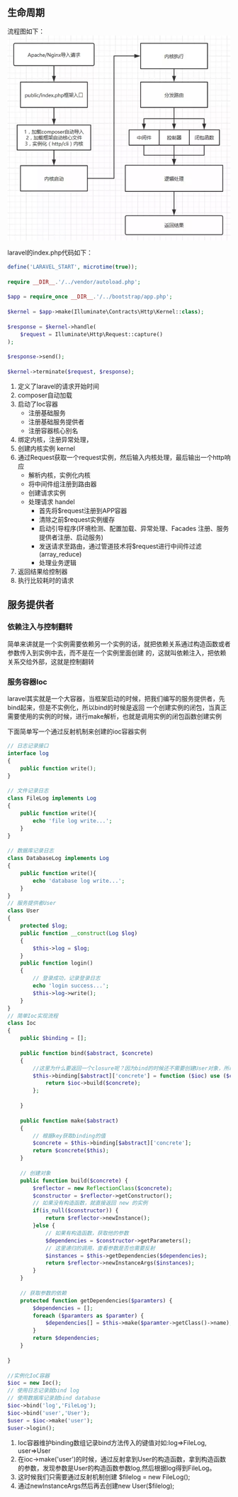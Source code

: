 ## 生命周期
流程图如下：
![](../images/1859876-20200222134605672-620944368.png)

laravel的index.php代码如下：
```php
define('LARAVEL_START', microtime(true));

require __DIR__.'/../vendor/autoload.php';

$app = require_once __DIR__.'/../bootstrap/app.php';

$kernel = $app->make(Illuminate\Contracts\Http\Kernel::class);

$response = $kernel->handle(
    $request = Illuminate\Http\Request::capture()
);

$response->send();

$kernel->terminate($request, $response);
```
1. 定义了laravel的请求开始时间 
2. composer自动加载
3. 启动了Ioc容器
    - 注册基础服务
    - 注册基础服务提供者
    - 注册容器核心别名
4. 绑定内核，注册异常处理，
5. 创建内核实例 kernel
6. 通过Request获取一个request实例，然后输入内核处理，最后输出一个http响应
    - 解析内核，实例化内核
    - 将中间件组注册到路由器
    - 创建请求实例
    - 处理请求 handel
        - 首先将$request注册到APP容器
        - 清除之前$request实例缓存
        - 启动引导程序(环境检测、配置加载、异常处理、Facades 注册、服务提供者注册、启动服务)
        - 发送请求至路由，通过管道技术将$request进行中间件过滤(array_reduce)
        - 处理业务逻辑
7. 返回结果给控制器
8. 执行比较耗时的请求    
 
## 服务提供者
### 依赖注入与控制翻转

简单来讲就是一个实例需要依赖另一个实例的话，就把依赖关系通过构造函数或者参数传入到实例中去，而不是在一个实例里面创建
的，这就叫依赖注入，把依赖关系交给外部，这就是控制翻转

### 服务容器Ioc

laravel其实就是一个大容器，当框架启动的时候，把我们编写的服务提供者，先bind起来，但是不实例化，所以bind的时候是返回
一个创建实例的闭包，当真正需要使用的实例的时候，进行make解析，也就是调用实例的闭包函数创建实例

下面简单写一个通过反射机制来创建的ioc容器实例

```php
// 日志记录接口
interface log
{
    public function write();
}

// 文件记录日志
class FileLog implements Log
{
    public function write(){
        echo 'file log write...';
    }
}

// 数据库记录日志
class DatabaseLog implements Log
{
    public function write(){
        echo 'database log write...';
    }
}
// 服务提供者User
class User
{
    protected $log;
    public function __construct(Log $log)
    {
        $this->log = $log;
    }
    public function login()
    {
        // 登录成功，记录登录日志
        echo 'login success...';
        $this->log->write();
    }
}
// 简单Ioc实现流程
class Ioc
{
    public $binding = [];

    public function bind($abstract, $concrete)
    {
        //这里为什么要返回一个closure呢？因为bind的时候还不需要创建User对象，所以采用closure等make的时候再创建FileLog;
        $this->binding[$abstract]['concrete'] = function ($ioc) use ($concrete) {
            return $ioc->build($concrete);
        };

    }

    public function make($abstract)
    {
        // 根据key获取binding的值
        $concrete = $this->binding[$abstract]['concrete'];
        return $concrete($this);
    }

    // 创建对象
    public function build($concrete) {
        $reflector = new ReflectionClass($concrete);
        $constructor = $reflector->getConstructor();
        // 如果没有构造函数，就直接返回 new 的实例
        if(is_null($constructor)) {
            return $reflector->newInstance();
        }else {
            // 如果有构造函数，获取他的参数
            $dependencies = $constructor->getParameters();
            // 这里递归的调用，查看参数是否也需要反射 
            $instances = $this->getDependencies($dependencies);
            return $reflector->newInstanceArgs($instances);
        }
    }

    // 获取参数的依赖
    protected function getDependencies($paramters) {
        $dependencies = [];
        foreach ($paramters as $paramter) {
            $dependencies[] = $this->make($paramter->getClass()->name);
        }
        return $dependencies;
    }

}

//实例化IoC容器
$ioc = new Ioc();
// 使用日志记录就bind log
// 使用数据库记录就bind database
$ioc->bind('log','FileLog');
$ioc->bind('user','User');
$user = $ioc->make('user');
$user->login();
```

1. Ioc容器维护binding数组记录bind方法传入的键值对如:log=>FileLog, user=>User
2. 在ioc->make('user')的时候，通过反射拿到User的构造函数，拿到构造函数的参数，发现参数是User的构造函数参数log,然后根据log得到FileLog。
3. 这时候我们只需要通过反射机制创建 $filelog = new FileLog();
4. 通过newInstanceArgs然后再去创建new User($filelog);





